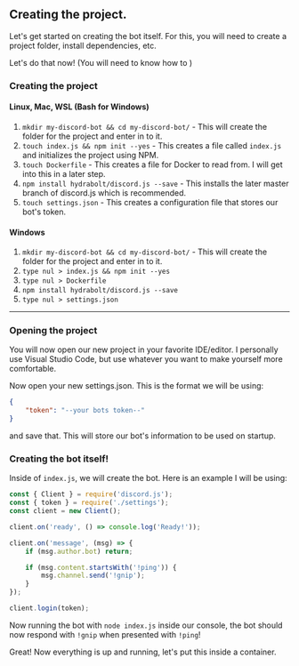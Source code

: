 ## Creating the project.
Let's get started on creating the bot itself. For this, you will need to create a project folder, install dependencies, etc. 

Let's do that now! (You will need to know how to )

### Creating the project

#### Linux, Mac, WSL (Bash for Windows)
1. ``mkdir my-discord-bot && cd my-discord-bot/`` - This will create the folder for the project and enter in to it.
2. ``touch index.js && npm init --yes`` - This creates a file called ``index.js`` and initializes the project using NPM.
3. ``touch Dockerfile`` - This creates a file for Docker to read from. I will get into this in a later step.
4. ``npm install hydrabolt/discord.js --save`` - This installs the later master branch of discord.js which is recommended.
5. ``touch settings.json`` - This creates a configuration file that stores our bot's token.

#### Windows
1. ``mkdir my-discord-bot && cd my-discord-bot/`` - This will create the folder for the project and enter in to it.
2. ``type nul > index.js && npm init --yes``
3. ``type nul > Dockerfile``
4. ``npm install hydrabolt/discord.js --save``
5. ``type nul > settings.json``

<hr />

### Opening the project
You will now open our new project in your favorite IDE/editor. I personally use Visual Studio Code, but use whatever you want to make yourself more comfortable.


Now open your new settings.json. This is the format we will be using:
```json
{
    "token": "--your bots token--"
}
```
and save that. This will store our bot's information to be used on startup.


### Creating the bot itself!

Inside of ``index.js``, we will create the bot. Here is an example I will be using:

```js
const { Client } = require('discord.js');
const { token } = require('./settings');
const client = new Client();

client.on('ready', () => console.log('Ready!'));

client.on('message', (msg) => {
    if (msg.author.bot) return;

    if (msg.content.startsWith('!ping')) {
        msg.channel.send('!gnip');
    }
});

client.login(token);
```

Now running the bot with ``node index.js`` inside our console, the bot should now respond with ``!gnip`` when presented with ``!ping``!

Great! Now everything is up and running, let's put this inside a container.
